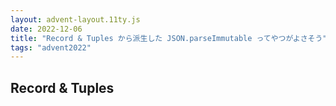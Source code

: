 ```yaml
---
layout: advent-layout.11ty.js
date: 2022-12-06
title: "Record & Tuples から派生した JSON.parseImmutable ってやつがよさそう"
tags: "advent2022"
---
```


## Record & Tuples
